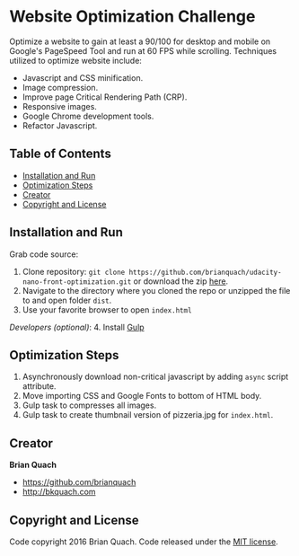 # Website Optimization Challenge
Optimize a website to gain at least a 90/100 for desktop and mobile on Google's PageSpeed Tool and run at 60 FPS while scrolling. Techniques utilized to optimize website include:
* Javascript and CSS minification.
* Image compression.
* Improve page Critical Rendering Path (CRP).
* Responsive images.
* Google Chrome development tools.
* Refactor Javascript.

## Table of Contents
* [Installation and Run](#installation-and-run)
* [Optimization Steps](#optimization-steps)
* [Creator](#creator)
* [Copyright and License](#copyright-and-license)

## Installation and Run
Grab code source:
1. Clone repository: `git clone https://github.com/brianquach/udacity-nano-front-optimization.git` or download the zip [here](https://github.com/brianquach/udacity-nano-front-optimization/archive/master.zip).
2. Navigate to the directory where you cloned the repo or unzipped the file to and open folder `dist`.
3. Use your favorite browser to open `index.html`

*Developers (optional)*:
4. Install [Gulp](https://github.com/gulpjs/gulp/blob/master/docs/getting-started.md)

## Optimization Steps
1. Asynchronously download non-critical javascript by adding `async` script attribute.
2. Move importing CSS and Google Fonts to bottom of HTML body.
3. Gulp task to compresses all images.
4. Gulp task to create thumbnail version of pizzeria.jpg for `index.html`.

## Creator
**Brian Quach**
* <https://github.com/brianquach>
* <http://bkquach.com>

## Copyright and License
Code copyright 2016 Brian Quach. Code released under the [MIT license](https://github.com/brianquach/udacity-nano-front-optimization/blob/master/LICENSE).
